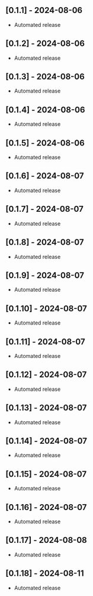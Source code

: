 ## [0.1.1] - 2024-08-06
* Automated release

## [0.1.2] - 2024-08-06
* Automated release

## [0.1.3] - 2024-08-06
* Automated release

## [0.1.4] - 2024-08-06
* Automated release

## [0.1.5] - 2024-08-06
* Automated release

## [0.1.6] - 2024-08-07
* Automated release

## [0.1.7] - 2024-08-07
* Automated release

## [0.1.8] - 2024-08-07
* Automated release

## [0.1.9] - 2024-08-07
* Automated release

## [0.1.10] - 2024-08-07
* Automated release

## [0.1.11] - 2024-08-07
* Automated release

## [0.1.12] - 2024-08-07
* Automated release

## [0.1.13] - 2024-08-07
* Automated release

## [0.1.14] - 2024-08-07
* Automated release

## [0.1.15] - 2024-08-07
* Automated release

## [0.1.16] - 2024-08-07
* Automated release

## [0.1.17] - 2024-08-08
* Automated release

## [0.1.18] - 2024-08-11
* Automated release

